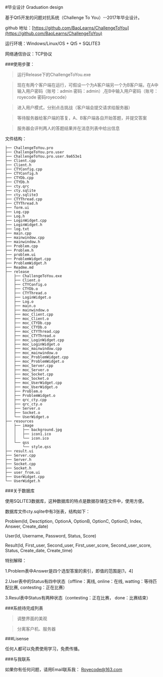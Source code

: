 #毕业设计 Graduation design

基于Qt5开发的问题对抗系统（Challenge To You）--2017年毕业设计。

github 地址：[https://github.com/BaoLearns/ChallengeToYou](https://github.com/BaoLearns/ChallengeToYou)

运行环境：Windows/Linux/OS + Qt5 + SQLITE3

网络通信协议：TCP协议

###使用步骤：

>运行Release下的ChallengeToYou.exe

>现在有两个客户端在运行，可假设一个为A客户端另一个为B客户端，在A中输入用户密码（账号：admin 密码：admin）,在B中输入用户密码（账号：royecode 密码royecode）

>进入用户模式，分别点击挑战（客户端会提交请求给服务器）

>等待服务器给客户端的答复，A、B客户端各自开始答题，并提交答案

>服务器会评判两人的答题结果并在消息列表中给出信息


文件结构：

```
├── ChallengeToYou.pro
├── ChallengeToYou.pro.user
├── ChallengeToYou.pro.user.9a653e1
├── Client.cpp
├── Client.h
├── CTYConfig.cpp
├── CTYConfig.h
├── CTYDb.cpp
├── CTYDb.h
├── cty.qrc
├── cty.sqlite
├── cty.sqlite3
├── CTYThread.cpp
├── CTYThread.h
├── form.ui
├── Log.cpp
├── Log.h
├── LoginWidget.cpp
├── LoginWidget.h
├── log.txt
├── main.cpp
├── mainwindow.cpp
├── mainwindow.h
├── Problem.cpp
├── Problem.h
├── problem.ui
├── ProblemWidget.cpp
├── ProblemWidget.h
├── Readme.md
├── release
│   ├── ChallengeToYou.exe
│   ├── Client.o
│   ├── CTYConfig.o
│   ├── CTYDb.o
│   ├── CTYThread.o
│   ├── LoginWidget.o
│   ├── Log.o
│   ├── main.o
│   ├── mainwindow.o
│   ├── moc_Client.cpp
│   ├── moc_Client.o
│   ├── moc_CTYDb.cpp
│   ├── moc_CTYDb.o
│   ├── moc_CTYThread.cpp
│   ├── moc_CTYThread.o
│   ├── moc_LoginWidget.cpp
│   ├── moc_LoginWidget.o
│   ├── moc_mainwindow.cpp
│   ├── moc_mainwindow.o
│   ├── moc_ProblemWidget.cpp
│   ├── moc_ProblemWidget.o
│   ├── moc_Server.cpp
│   ├── moc_Server.o
│   ├── moc_Socket.cpp
│   ├── moc_Socket.o
│   ├── moc_UserWidget.cpp
│   ├── moc_UserWidget.o
│   ├── Problem.o
│   ├── ProblemWidget.o
│   ├── qrc_cty.cpp
│   ├── qrc_cty.o
│   ├── Server.o
│   ├── Socket.o
│   └── UserWidget.o
├── resources
│   ├── image
│   │   ├── background.jpg
│   │   ├── icon1.ico
│   │   └── icon.ico
│   └── qss
│       └── style.qss
├── result.ui
├── Server.cpp
├── Server.h
├── Socket.cpp
├── Socket.h
├── user_from.ui
├── UserWidget.cpp
└── UserWidget.h
```

###关于数据库

使用SQLITE3数据库，这种数据库的特点是数据存储在文件中，使用方便。

数据库文件cty.sqlite中有3张表，结构如下：

Problem(Id, Desctiption, OptionA, OptionB, OptionC, OptionD, Index, Answer, Create_date)

User(Id, Username, Password, Status, Score)

Result(Id, First_user, Second_user, First_user_score, Second_user_score, Status, Create_date, Create_time)

特别解释：

1.Problem表中Answer是四个选型答案的索引，即值的范围是[1，4]

2.User表中的Status有四中状态（offline：离线, online：在线, watting：等待匹配比赛, contesting：正在比赛）

3.Resul表中Status有两种状态（contesting：正在比赛， done：比赛结束）

###系统待完成列表

>调整界面的美观

>分离客户机、服务器
 
###Lisense

任何人都可以免费使用学习，免费传播。

###与我联系

如果你有任何问题，请用Email联系我： Royecode@163.com